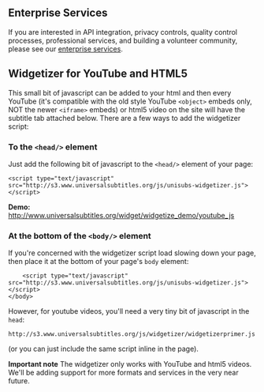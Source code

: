 ## Enterprise Services

If you are interested in API integration, privacy controls, quality control processes, professional services, and building a volunteer community, please see our [enterprise services](http://www.universalsubtitles.org/en/services/).

## Widgetizer for YouTube and HTML5

This small bit of javascript can be added to your html and then every YouTube (it's compatible with the old style YouTube `<object>` embeds only, NOT the newer `<iframe>` embeds) or html5 video on the site will have the subtitle tab attached below.  There are a few ways to add the widgetizer script:

### To the `<head/>` element

Just add the following bit of javascript to the `<head/>` element of your page:

`<script type="text/javascript" src="http://s3.www.universalsubtitles.org/js/unisubs-widgetizer.js"></script>`

**Demo:** http://www.universalsubtitles.org/widget/widgetize_demo/youtube_js

### At the bottom of the `<body/>` element

If you're concerned with the widgetizer script load slowing down your page, then place it at the bottom of your page's `body` element:


        <script type="text/javascript" src="http://s3.www.universalsubtitles.org/js/unisubs-widgetizer.js"></script>
    </body>

However, for youtube videos, you'll need a very tiny bit of javascript in the `head`:

`http://s3.www.universalsubtitles.org/js/widgetizer/widgetizerprimer.js`

(or you can just include the same script inline in the page).

**Important note** The widgetizer only works with YouTube and html5 videos. We'll be adding support for more formats and services in the very near future.